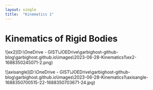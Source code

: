 ```yaml
---
layout: single
title:  "Kinematics 1"
---
```


# Kinematics of Rigid Bodies

![ex2](D:\OneDrive - GIST\JOEDrive\garbighost-github-blog\garbighost.github.io\images\2023-06-28-Kinematics1\ex2-1688350245071-2.png)

![axisangle](D:\OneDrive - GIST\JOEDrive\garbighost-github-blog\garbighost.github.io\images\2023-06-28-Kinematics1\axisangle-1688350700515-22-1688350703671-24.jpg)
